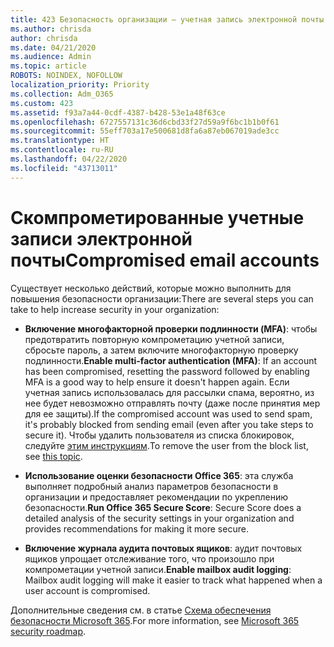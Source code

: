 ```yaml
---
title: 423 Безопасность организации — учетная запись электронной почты скомпрометирована
ms.author: chrisda
author: chrisda
ms.date: 04/21/2020
ms.audience: Admin
ms.topic: article
ROBOTS: NOINDEX, NOFOLLOW
localization_priority: Priority
ms.collection: Adm_O365
ms.custom: 423
ms.assetid: f93a7a44-0cdf-4387-b428-53e1a48f63ce
ms.openlocfilehash: 6727557131c36d6cbd33f27d59a9f6bc1b1b0f61
ms.sourcegitcommit: 55eff703a17e500681d8fa6a87eb067019ade3cc
ms.translationtype: HT
ms.contentlocale: ru-RU
ms.lasthandoff: 04/22/2020
ms.locfileid: "43713011"
---
```

# <a name="compromised-email-accounts"></a><span data-ttu-id="99e36-102">Скомпрометированные учетные записи электронной почты</span><span class="sxs-lookup"><span data-stu-id="99e36-102">Compromised email accounts</span></span>

<span data-ttu-id="99e36-103">Существует несколько действий, которые можно выполнить для повышения безопасности организации:</span><span class="sxs-lookup"><span data-stu-id="99e36-103">There are several steps you can take to help increase security in your organization:</span></span>

- <span data-ttu-id="99e36-104">**Включение многофакторной проверки подлинности (MFA)**: чтобы предотвратить повторную компрометацию учетной записи, сбросьте пароль, а затем включите многофакторную проверку подлинности.</span><span class="sxs-lookup"><span data-stu-id="99e36-104">**Enable multi-factor authentication (MFA)**: If an account has been compromised, resetting the password followed by enabling MFA is a good way to help ensure it doesn't happen again.</span></span> <span data-ttu-id="99e36-105">Если учетная запись использовалась для рассылки спама, вероятно, из нее будет невозможно отправлять почту (даже после принятия мер для ее защиты).</span><span class="sxs-lookup"><span data-stu-id="99e36-105">If the compromised account was used to send spam, it's probably blocked from sending email (even after you take steps to secure it).</span></span> <span data-ttu-id="99e36-106">Чтобы удалить пользователя из списка блокировок, следуйте [этим инструкциям](https://technet.microsoft.com/library/ms.exch.eac.actioncenter.aspx).</span><span class="sxs-lookup"><span data-stu-id="99e36-106">To remove the user from the block list, see [this topic](https://technet.microsoft.com/library/ms.exch.eac.actioncenter.aspx).</span></span>

- <span data-ttu-id="99e36-107">**Использование оценки безопасности Office 365**: эта служба выполняет подробный анализ параметров безопасности в организации и предоставляет рекомендации по укреплению безопасности.</span><span class="sxs-lookup"><span data-stu-id="99e36-107">**Run Office 365 Secure Score**: Secure Score does a detailed analysis of the security settings in your organization and provides recommendations for making it more secure.</span></span>

- <span data-ttu-id="99e36-108">**Включение журнала аудита почтовых ящиков**: аудит почтовых ящиков упрощает отслеживание того, что произошло при компрометации учетной записи.</span><span class="sxs-lookup"><span data-stu-id="99e36-108">**Enable mailbox audit logging**: Mailbox audit logging will make it easier to track what happened when a user account is compromised.</span></span>

<span data-ttu-id="99e36-109">Дополнительные сведения см. в статье [Схема обеспечения безопасности Microsoft 365](https://docs.microsoft.com/office365/securitycompliance/security-roadmap).</span><span class="sxs-lookup"><span data-stu-id="99e36-109">For more information, see [Microsoft 365 security roadmap](https://docs.microsoft.com/office365/securitycompliance/security-roadmap).</span></span>
